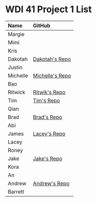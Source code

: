 # WDI 41 Project 1 List

| Name     |  GitHub                                                         |                                                     
| :------- | :-------------------------------------------------------------- | 
| Margie    |         |
| Mimi   |          |    
| Kris    |       |
| Dakotah    |  [Dakotah's Repo](https://github.com/walkerdakotah/project_01_build_a_game)      |    
| Justin  |   |
| Michelle | [Michelle's Repo](https://github.com/miblee/project_01_build_a_game)   |   
| Bao      |  |
| Ritwick     | [Ritwik's Repo](https://github.com/ritz1337/project_01_build_a_game)  |              
| Tim      | [Tim's Repo](https://github.com/crimclark/project_01_build_a_game)   |        
| Qian  |    |
| Brad    |  [Brad's Repo](https://github.com/bkmorgan3/project_01_build_a_game)       |
| Abi     |          |    
| James    |  [Lacey's Repo](https://github.com/lacerbeams/project_01_build_a_game)     |
| Lacey    |        |    
| Roney    |   |
| Jake | [Jake's Repo](https://github.com/jmiller-io/project_01_build_a_game)    |   
| Kora     |  |
| An     |   |              
| Andrew      |  [Andrew's Repo](https://github.com/amaidah/project_01_build_a_game)  |        
| Barrett  |    |
